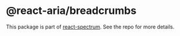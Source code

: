 # @react-aria/breadcrumbs

This package is part of [react-spectrum](https://github.com/adobe-private/react-spectrum-v3). See the repo for more details.
